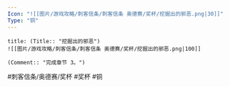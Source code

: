 ```yaml
---
Icon: "![[图片/游戏攻略/刺客信条/刺客信条 奥德赛/奖杯/挖掘出的邪恶.png|30]]"
Type: "铜"
---
```

```ad-common-bronze-trophy
title: (Title:: "挖掘出的邪恶")
![[图片/游戏攻略/刺客信条/刺客信条 奥德赛/奖杯/挖掘出的邪恶.png|100]]

(Comment:: "完成章节 3。")
```

#刺客信条/奥德赛/奖杯 #奖杯 #铜
